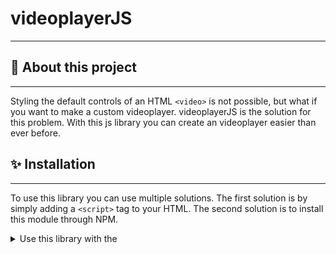 # videoplayerJS
---

## 🎥 About this project
---
Styling the default controls of an HTML `<video>` is not possible, but what if you want to make a custom videoplayer. videoplayerJS is the solution for this problem. With this js library you can create an videoplayer easier than ever before.

## ✨ Installation
---
To use this library you can use multiple solutions. The first solution is by simply adding a `<script>` tag to your HTML. The second solution is to install this module through NPM.

<details>
  <summary>Use this library with the <script> tag</summary>
</details>
<details>
  <summary>Use this library with NPM</summary>
</details>

<!-- Making a `<video>` element in HTML is easy. The default controls are able if you add the property `controls` to the video element (`<video controls>`) -->


A javascript library to create front-end video components
